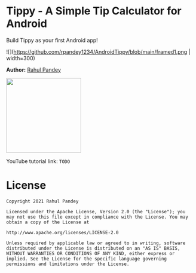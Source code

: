 # Tippy - A Simple Tip Calculator for Android

Build Tippy as your first Android app!

![](https://github.com/rpandey1234/AndroidTippy/blob/main/framed1.png | width=300)

**Author:** [Rahul Pandey](https://www.youtube.com/rpandey1234)

<a href='https://play.google.com/store/apps/details?id=com.rkpandey.tipcalculator'><img width="200px" src='https://play.google.com/intl/en_us/badges/static/images/badges/en_badge_web_generic.png' /></a>

YouTube tutorial link: `TODO`

# License

    Copyright 2021 Rahul Pandey

    Licensed under the Apache License, Version 2.0 (the "License"); you may not use this file except in compliance with the License. You may obtain a copy of the License at

    http://www.apache.org/licenses/LICENSE-2.0

    Unless required by applicable law or agreed to in writing, software distributed under the License is distributed on an "AS IS" BASIS, WITHOUT WARRANTIES OR CONDITIONS OF ANY KIND, either express or implied. See the License for the specific language governing permissions and limitations under the License.
